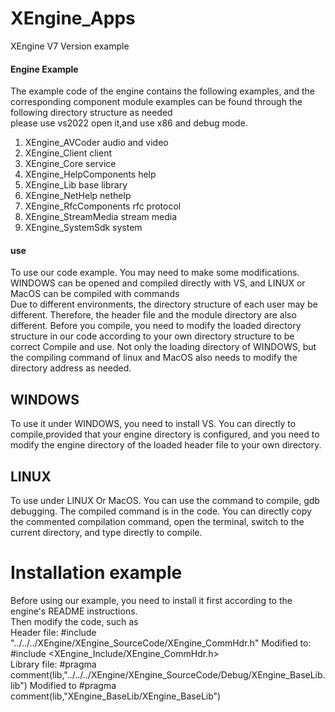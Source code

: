 # XEngine_Apps

XEngine V7 Version example

#### Engine Example
The example code of the engine contains the following examples, and the corresponding component module examples can be found through the following directory structure as needed  
please use vs2022 open it,and use x86 and debug mode.  

1. XEngine_AVCoder                  audio and video   
2. XEngine_Client                   client  
3. XEngine_Core                     service  
5. XEngine_HelpComponents           help  
6. XEngine_Lib                      base library  
7. XEngine_NetHelp                  nethelp  
9. XEngine_RfcComponents            rfc protocol    
10. XEngine_StreamMedia             stream media  
11. XEngine_SystemSdk               system  

#### use
To use our code example. You may need to make some modifications. WINDOWS can be opened and compiled directly with VS, and LINUX or MacOS can be compiled with commands  
Due to different environments, the directory structure of each user may be different. Therefore, the header file and the module directory are also different. Before you compile, you need to modify the loaded directory structure in our code according to your own directory structure to be correct Compile and use. Not only the loading directory of WINDOWS, but the compiling command of linux and MacOS also needs to modify the directory address as needed.

## WINDOWS
To use it under WINDOWS, you need to install VS. You can directly to compile,provided that your engine directory is configured, and you need to modify the engine directory of the loaded header file to your own directory.
## LINUX
To use under LINUX Or MacOS. You can use the command to compile, gdb debugging. The compiled command is in the code. You can directly copy the commented compilation command, open the terminal, switch to the current directory, and type directly to compile.

# Installation example
Before using our example, you need to install it first according to the engine's README instructions.  
Then modify the code, such as  
Header file: #include "../../../XEngine/XEngine_SourceCode/XEngine_CommHdr.h" Modified to: #include <XEngine_Include/XEngine_CommHdr.h>  
Library file: #pragma comment(lib,"../../../XEngine/XEngine_SourceCode/Debug/XEngine_BaseLib.lib") Modified to #pragma comment(lib,"XEngine_BaseLib/XEngine_BaseLib")  